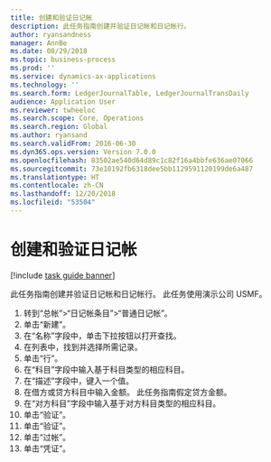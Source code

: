 ```yaml
---
title: 创建和验证日记帐
description: 此任务指南创建并验证日记帐和日记帐行。
author: ryansandness
manager: AnnBe
ms.date: 08/29/2018
ms.topic: business-process
ms.prod: ''
ms.service: dynamics-ax-applications
ms.technology: ''
ms.search.form: LedgerJournalTable, LedgerJournalTransDaily
audience: Application User
ms.reviewer: twheeloc
ms.search.scope: Core, Operations
ms.search.region: Global
ms.author: ryansand
ms.search.validFrom: 2016-06-30
ms.dyn365.ops.version: Version 7.0.0
ms.openlocfilehash: 83502ae540d64d89c1c82f16a4bbfe636ae07066
ms.sourcegitcommit: 73e10192fb6318dee5bb1129591120199de6a487
ms.translationtype: HT
ms.contentlocale: zh-CN
ms.lasthandoff: 12/20/2018
ms.locfileid: "53504"
---
```

# <a name="create-and-validate-journals"></a>创建和验证日记帐

[!include [task guide banner](../../includes/task-guide-banner.md)]

此任务指南创建并验证日记帐和日记帐行。 此任务使用演示公司 USMF。   



1. 转到“总帐”>“日记帐条目”>“普通日记帐”。
2. 单击“新建”。
3. 在“名称”字段中，单击下拉按钮以打开查找。
4. 在列表中，找到并选择所需记录。
5. 单击“行”。
6. 在“科目”字段中输入基于科目类型的相应科目。
7. 在“描述”字段中，键入一个值。
8. 在借方或贷方科目中输入金额。 此任务指南假定贷方金额。
9. 在“对方科目”字段中输入基于对方科目类型的相应科目。
10. 单击“验证”。
11. 单击“验证”。
12. 单击“过帐”。
13. 单击“凭证”。

